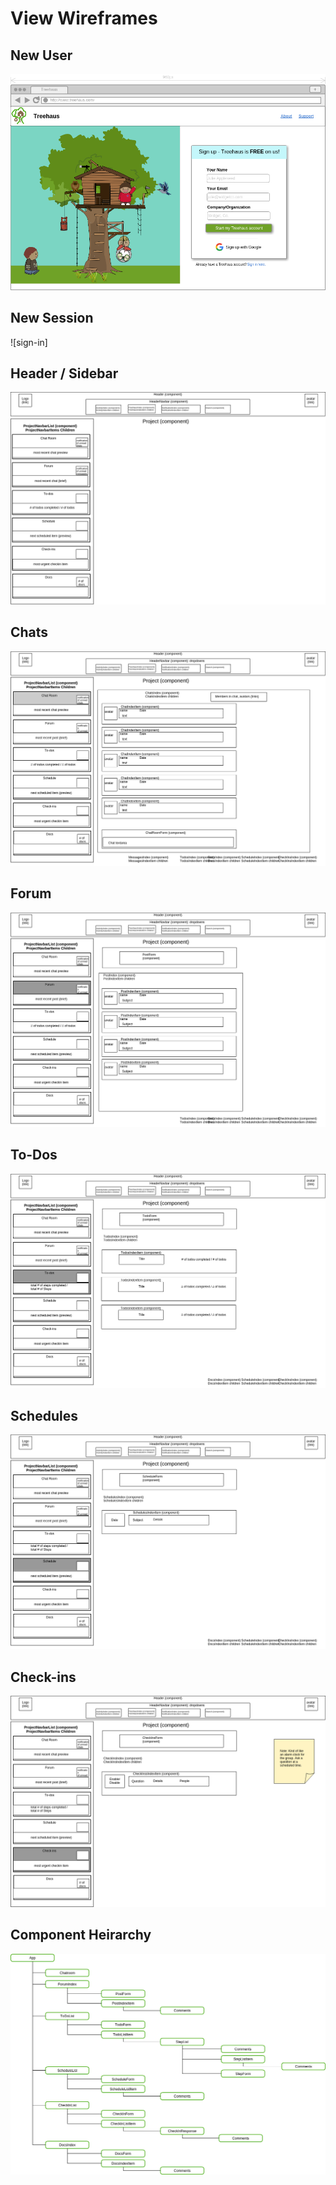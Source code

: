# View Wireframes

## New User
![sign-up]

## New Session
![sign-in]

## Header / Sidebar
![root]

## Chats
![chats]

## Forum
![forum]

## To-Dos
![to-dos]

## Schedules
![schedules]

## Check-ins
![check-ins]

## Component Heirarchy
![component-heirarchy]

[sign-up]: ./wireframes/sign_up.png
[sign-sign]: ./wireframes/sign_in.png
[root]: ./wireframes/root.png
[chats]: ./wireframes/chats.png
[forum]: ./wireframes/forum.png
[to-dos]: ./wireframes/todos.png
[schedules]: ./wireframes/schedules.png
[check-ins]: ./wireframes/check_ins.png
[component-heirarchy]: ./wireframes/component_heirarchy.png

